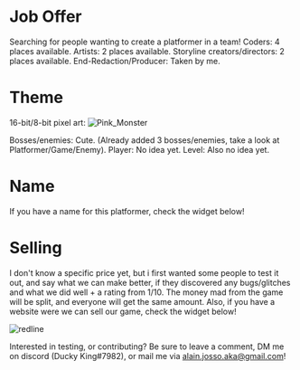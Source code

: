 # Job Offer
Searching for people wanting to create a platformer in a team!
Coders: 4 places available.
Artists: 2 places available.
Storyline creators/directors: 2 places available.
End-Redaction/Producer: Taken by me.

# Theme
16-bit/8-bit pixel art: ![Pink_Monster](https://user-images.githubusercontent.com/82232545/114261068-d1fdf800-99d8-11eb-9f2c-f2d51d6c39ea.png)

Bosses/enemies: Cute. (Already added 3 bosses/enemies, take a look at Platformer/Game/Enemy).
Player: No idea yet.
Level: Also no idea yet.

# Name
If you have a name for this platformer, check the widget below!

# Selling
I don't know a specific price yet, but i first wanted some people to test it out, and say what we can make better, if they discovered any bugs/glitches and
what we did well + a rating from 1/10. The money mad from the game will be split, and everyone will get the same amount. Also, if you have a website were we
can sell our game, check the widget below!


![redline](https://user-images.githubusercontent.com/82232545/114261261-eabadd80-99d9-11eb-9918-84714562b494.png)

Interested in testing, or contributing?
Be sure to leave a comment, DM me on discord (Ducky King#7982), or mail me via alain.josso.aka@gmail.com!

